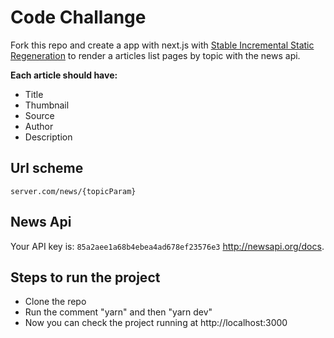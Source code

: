 # Code Challange

Fork this repo and create a app with next.js with [Stable Incremental Static Regeneration](https://nextjs.org/blog/next-9-5#stable-incremental-static-regeneration) to render a articles list pages by topic with the news api.

**Each article should have:**

- Title
- Thumbnail
- Source
- Author
- Description

## Url scheme

`server.com/news/{topicParam}`

## News Api

Your API key is: `85a2aee1a68b4ebea4ad678ef23576e3`
http://newsapi.org/docs.


## Steps to run the project

- Clone the repo
- Run the comment "yarn" and then "yarn dev"
- Now you can check the project running at http://localhost:3000
